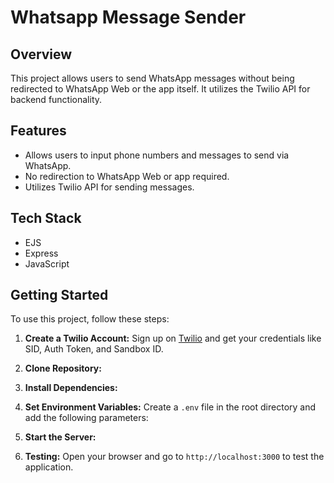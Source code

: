 # Whatsapp Message Sender

## Overview
This project allows users to send WhatsApp messages without being redirected to WhatsApp Web or the app itself. It utilizes the Twilio API for backend functionality. 

## Features
- Allows users to input phone numbers and messages to send via WhatsApp.
- No redirection to WhatsApp Web or app required.
- Utilizes Twilio API for sending messages.

## Tech Stack
- EJS
- Express
- JavaScript

## Getting Started
To use this project, follow these steps:

1. **Create a Twilio Account:**
   Sign up on [Twilio](https://www.twilio.com/) and get your credentials like SID, Auth Token, and Sandbox ID.

2. **Clone Repository:**
3. **Install Dependencies:**
4. **Set Environment Variables:**
Create a `.env` file in the root directory and add the following parameters:
5. **Start the Server:**
6. **Testing:**
Open your browser and go to `http://localhost:3000` to test the application.
